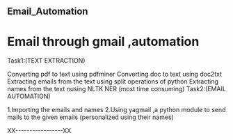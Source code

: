 ## Email_Automation
# Email through gmail ,automation

Task1:(TEXT EXTRACTION)

Converting pdf to text using pdfminer
Converting doc to text using doc2txt
Extracting emails from the text using split operations of python
Extracting names from the text nusing NLTK NER (most time consuming)
Task2:(EMAIL AUTOMATION)

1.Importing the emails and names 
2.Using yagmail ,a python module to send mails to the given emails (personalized using their names)


XX-----------------XX
